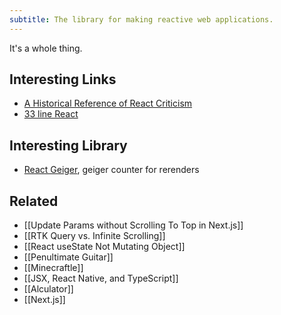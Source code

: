 ```yaml
---
subtitle: The library for making reactive web applications.
---
```

It's a whole thing.

## Interesting Links

- [A Historical Reference of React Criticism](https://www.zachleat.com/web/react-criticism/)
- [33 line React](https://leontrolski.github.io/33-line-react.html)

## Interesting Library

- [React Geiger](https://github.com/kristiandupont/react-geiger), geiger counter for rerenders

## Related

- [[Update Params without Scrolling To Top in Next.js]]
- [[RTK Query vs. Infinite Scrolling]]
- [[React useState Not Mutating Object]]
- [[Penultimate Guitar]]
- [[Minecraftle]]
- [[JSX, React Native, and TypeScript]]
- [[Alculator]]
- [[Next.js]]
